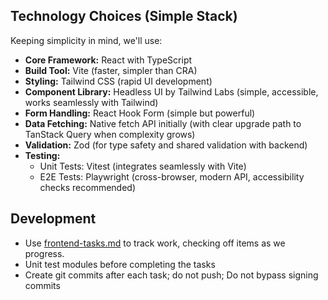 ## Technology Choices (Simple Stack)

Keeping simplicity in mind, we'll use:

- **Core Framework:** React with TypeScript
- **Build Tool:** Vite (faster, simpler than CRA)
- **Styling:** Tailwind CSS (rapid UI development)
- **Component Library:** Headless UI by Tailwind Labs (simple, accessible, works seamlessly with Tailwind)
- **Form Handling:** React Hook Form (simple but powerful)
- **Data Fetching:** Native fetch API initially (with clear upgrade path to TanStack Query when complexity grows)
- **Validation:** Zod (for type safety and shared validation with backend)
- **Testing:** 
  - Unit Tests: Vitest (integrates seamlessly with Vite)
  - E2E Tests: Playwright (cross-browser, modern API, accessibility checks recommended)

## Development

- Use [frontend-tasks.md](../../docs/frontend-tasks.md) to track work, checking off items as we progress.
- Unit test modules before completing the tasks
- Create git commits after each task; do not push; Do not bypass signing commits

